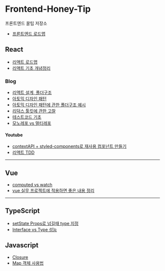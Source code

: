 # Frontend-Honey-Tip
프론트엔드 꿀팁 저장소
- [프론트엔드 로드맵](https://roadmap.sh/frontend)

## React
- [리액트 로드맵](https://roadmap.sh/react)
- [리액트 기초 개념정리](https://jess2.xyz/react/react-tip-0/)

### Blog
- [리액트 설계, 폴더구조](https://www.stevy.dev/react-design-guide/)
- [아토믹 디자인 패턴](https://ui.toast.com/weekly-pick/ko_20200213)
- [아토믹 디자인 패턴에 관한 폴더구조 예시](https://velog.io/@holim0/React-Design-Pattern)
- [리덕스 툴킷에 관한 고찰](http://blog.hwahae.co.kr/all/tech/tech-tech/6946/)
- [테스트코드 기초](https://medium.com/wantedjobs/%ED%94%84%EB%A1%A0%ED%8A%B8%EC%97%94%EB%93%9C-%ED%85%8C%EC%8A%A4%ED%8A%B8%EC%9D%98-%EB%AA%A8%EB%93%A0-%EA%B2%83-48912486f72d)
- [모노레포 vs 멀티레포](https://d2.naver.com/helloworld/0923884)

#### Youtube
- [contextAPI + styled-components로 재사용 컴포넌트 만들기](https://www.youtube.com/watch?v=5RhCxzmp2yw&t=362s&ab_channel=%EA%B0%9C%EB%B0%9C%ED%99%94%EB%9D%BC%EB%A6%ACHwarang)
- [리액트 TDD](https://www.youtube.com/watch?v=L1dtkLeIz-M&t=137s&ab_channel=FEConfKorea)



<hr>

## Vue

- [computed vs watch](https://velog.io/@jinsu6688/vuejs-computed)
- [vue 실무 프로젝트에 적용하면 좋은 내용 정리](https://jess2.xyz/vue/vue-tip/)



<hr>

## TypeScript

- [setState Props로 넘길때 type 지정](https://jemerald.tistory.com/127)
- [Interface vs Type 성능](https://bny9164.tistory.com/48)


## Javascript

- [Closure](https://hanamon.kr/javascript-%ED%81%B4%EB%A1%9C%EC%A0%80/)
- [Map 객체 사용법](https://wooncloud.tistory.com/104)
